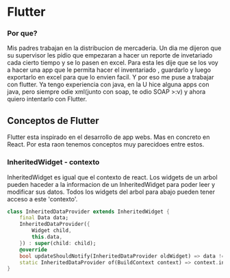 # Flutter

### Por que?

Mis padres trabajan en la distribucion de mercaderia. Un dia me dijeron que su supervisor les pidio que empezaran a hacer un reporte de invetariado cada cierto tiempo y se lo pasen en excel. Para esta les dije que se los voy a hacer una app que le permita hacer el inventariado , guardarlo y luego exportarlo en excel para que lo envien facil. Y por eso me puse a trabajar con flutter. Ya tengo experiencia con java, en la U hice alguna apps con java, pero siempre odie xml(junto con soap, te odio SOAP >:v) y ahora quiero intentarlo con Flutter.

## Conceptos de Flutter

Flutter esta inspirado en el desarrollo de app webs. Mas en concreto en React. Por esta raon tenemos conceptos muy parecidoes entre estos.



### InheritedWidget - contexto

InheritedWidget es igual que el contexto de react. Los widgets de un arbol pueden haceder a la informacion de un InheritedWidget para poder leer y modificar sus datos. Todos los widgets del arbol para abajo pueden tener acceso a este 'contexto'.

```dart
class InheritedDataProvider extends InheritedWidget {
    final Data data;
    InheritedDataProvider({
        Widget child,
        this.data,
    }) : super(child: child);
    @override
    bool updateShouldNotify(InheritedDataProvider oldWidget) => data != oldWidget.data;
    static InheritedDataProvider of(BuildContext context) => context.inheritFromWidgetOfExactType(InheritedDataProvider);
}
```
